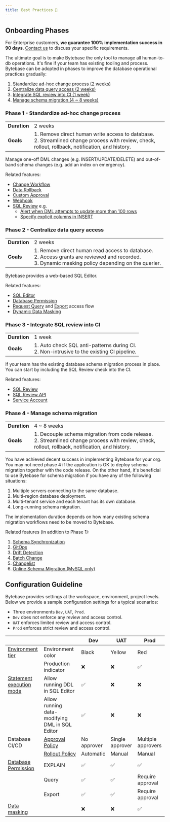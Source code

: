 ```yaml
---
title: Best Practices 📘
---
```


## Onboarding Phases

<HintBlock type="info">

For Enterprise customers, **we guarantee 100% implementation success in 90 days**. [Contact us](/contact-us/)
to discuss your specific requirements.

</HintBlock>

The ultimate goal is to make Bytebase the only tool to manage all human-to-db operations. It's fine
if your team has existing tooling and process. Bytebase can be adopted in phases to improve the
database operational practices gradually:

1. [Standardize ad-hoc change process (2 weeks)](#phase-1-standardize-ad-hoc-change-process)
1. [Centralize data query access (2 weeks)](#phase-2-centralize-data-query-access)
1. [Integrate SQL review into CI (1 week)](#phase-3-integrate-sql-review-into-ci)
1. [Manage schema migration (4 ~ 8 weeks)](#phase-4-manage-schema-migration)

### Phase 1 - Standardize ad-hoc change process

|              |                                                                                                                                                      |
| ------------ | ---------------------------------------------------------------------------------------------------------------------------------------------------- |
| **Duration** | 2 weeks                                                                                                                                              |
| **Goals**    | 1. Remove direct human write access to database.<br/>2. Streamlined change process with review, check, rollout, rollback, notification, and history. |

Manage one-off DML changes (e.g. INSERT/UPDATE/DELETE) and out-of-band schema changes (e.g. add an index on emergency).

Related features:

- [Change Workflow](/docs/change-database/change-workflow/)
- [Data Rollback](/docs/change-database/rollback-data-changes/)
- [Custom Approval](/docs/administration/custom-approval/)
- [Webhook](/docs/change-database/webhook/)
- [SQL Review](/docs/sql-review/overview/) e.g.
  - [Alert when DML attempts to update more than 100 rows](/docs/sql-review/review-rules/#limit-affected-row-limit)
  - [Specify explicit columns in INSERT](/docs/sql-review/review-rules/#insert-statements-must-specify-columns)

### Phase 2 - Centralize data query access

|              |                                                                                                                                                           |
| ------------ | --------------------------------------------------------------------------------------------------------------------------------------------------------- |
| **Duration** | 2 weeks                                                                                                                                                   |
| **Goals**    | 1. Remove direct human read access to database.<br/>2. Access grants are reviewed and recorded. <br/> 3. Dynamic masking policy depending on the querier. |

Bytebase provides a web-based SQL Editor.

Related features:

- [SQL Editor](/docs/sql-editor/overview/)
- [Database Permission](/docs/security/database-permission/overview/)
- [Request Query](/docs/security/database-permission/query/) and [Export](/docs/security/database-permission/export/) access flow
- [Dynamic Data Masking](/docs/security/data-masking/overview/)

### Phase 3 - Integrate SQL review into CI

|              |                                                                                              |
| ------------ | -------------------------------------------------------------------------------------------- |
| **Duration** | 1 week                                                                                       |
| **Goals**    | 1. Auto check SQL anti-patterns during CI.<br/>2. Non-intrusive to the existing CI pipeline. |

If your team has the existing database schema migration process in place. You can start by including the
SQL Review check into the CI.

Related features:

- [SQL Review](/docs/sql-review/overview/)
- [SQL Review API](/docs/api/sql-review/)
- [Service Account](/docs/api/authentication/#service-account)

### Phase 4 - Manage schema migration

|              |                                                                                                                                                     |
| ------------ | --------------------------------------------------------------------------------------------------------------------------------------------------- |
| **Duration** | 4 ~ 8 weeks                                                                                                                                         |
| **Goals**    | 1. Decouple schema migration from code release.<br/>2. Streamlined change process with review, check, rollout, rollback, notification, and history. |

You have achieved decent success in implementing Bytebase for your org. You may not need phase 4 if the application
is OK to deploy schema migration together with the code release. On the other hand, it's beneficial to use Bytebase
for schema migration if you have any of the following situations:

1. Multiple servers connecting to the same database.
1. Multi-region database deployment.
1. Multi-tenant service and each tenant has its own database.
1. Long-running schema migration.

The implementation duration depends on how many existing schema migration workflows need to be moved to Bytebase.

Related features (in addition to Phase 1):

1. [Schema Synchronization](/docs/change-database/synchronize-schema/)
1. [GitOps](/docs/vcs-integration/overview/)
1. [Drift Detection](/docs/change-database/drift-detection/)
1. [Batch Change](/docs/change-database/batch-change/)
1. [Changelist](/docs/changelist/)
1. [Online Schema Migration (MySQL only)](/docs/change-database/online-schema-migration-for-mysql/)

## Configuration Guideline

Bytebase provides settings at the workspace, environment, project levels. Below we provide a sample configuration settings for a typical scenarios:

- Three environments `Dev`, `UAT`, `Prod`.
- `Dev` does not enforce any review and access control.
- `UAT` enforces limited review and access control.
- `Prod` enforces strict review and access control.

|                                                                                                        |                                                                           | Dev         | UAT             | Prod               |
| ------------------------------------------------------------------------------------------------------ | ------------------------------------------------------------------------- | ----------- | --------------- | ------------------ |
| [Environment tier](/docs/administration/environment-policy/overview/#environment-tier)                 | Environment color                                                         | Black       | Yellow          | Red                |
|                                                                                                        | Production indicator                                                      | ❌          | ❌              | ✅                 |
| [Statement execution mode](/docs/administration/environment-policy/overview/#statement-execution-mode) | Allow running DDL in SQL Editor                                           | ✅          | ❌              | ❌                 |
|                                                                                                        | Allow running data-modifying DML in SQL Editor                            | ✅          | ❌              | ❌                 |
| Database CI/CD                                                                                         | [Approval Policy](/docs/administration/custom-approval/)                  | No approver | Single approver | Multiple approvers |
|                                                                                                        | [Rollout Policy](/docs/administration/environment-policy/rollout-policy/) | Automatic   | Manual          | Manual             |
| [Database Permission](/docs/security/database-permission/overview/)                                    | EXPLAIN                                                                   | ✅          | ✅              | ✅                 |
|                                                                                                        | Query                                                                     | ✅          | ✅              | Require approval   |
|                                                                                                        | Export                                                                    | ✅          | ✅              | Require approval   |
| [Data masking](/docs/security/data-masking/global-masking-rule/)                                       |                                                                           | ❌          | ❌              | ✅                 |
